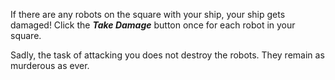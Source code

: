 If there are any robots on the square with your ship, your ship gets damaged! Click the ___Take Damage___ button once for each robot in your square.

Sadly, the task of attacking you does not destroy the robots. They remain as murderous as ever.
